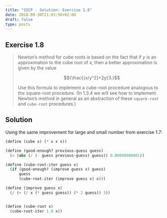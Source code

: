 ```yaml
---
title: "SICP - Solution: Exercise 1.8"
date: 2018-09-30T21:03:58+02:00
draft: false
type: posts
---
```


## Exercise 1.8

> Newton’s method for cube roots is based on the fact that if $y$ is an approximation to the cube root of $x$, then a better approximation is given by the value
> 
> $${\frac{{x/y^2}+2y}3.}$$
> 
> Use this formula to implement a cube-root procedure analogous to the square-root procedure. (In 1.3.4 we will see how to implement Newton’s method in general as an abstraction of these `square-root` and `cube-root` procedures.)

## Solution

Using the same improvement for large and small number from exercise 1.7:

```scheme
(define (cube x) (* x x x))

(define (good-enough? previous-guess guess)
  (< (abs (/ (- guess previous-guess) guess)) 0.00000000001))

(define (cube-root-iter guess x)
  (if (good-enough? (improve guess x) guess)
      guess
      (cube-root-iter (improve guess x) x)))

(define (improve guess x)
  (/ (+ (/ x (* guess guess)) (* 2 guess)) 3))


(define (cube-root x)
  (cube-root-iter 1.0 x))
```
